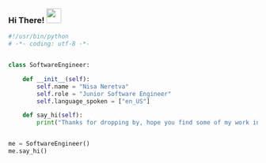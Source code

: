 ### Hi There!    <img src="https://raw.githubusercontent.com/MartinHeinz/MartinHeinz/master/wave.gif" width="30px">

```python
#!/usr/bin/python
# -*- coding: utf-8 -*-


class SoftwareEngineer:

    def __init__(self):
        self.name = "Nisa Neretva"
        self.role = "Junior Software Engineer"
        self.language_spoken = ["en_US"]

    def say_hi(self):
        print("Thanks for dropping by, hope you find some of my work interesting.")


me = SoftwareEngineer()
me.say_hi()
```

<!--
**nisaneretva/nisaneretva** is a ✨ _special_ ✨ repository because its `README.md` (this file) appears on your GitHub profile.

Here are some ideas to get you started:

- 🔭 I’m currently working on ...
- 🌱 I’m currently learning ...
- 👯 I’m looking to collaborate on ...
- 🤔 I’m looking for help with ...
- 💬 Ask me about ...
- 📫 How to reach me: ...
- 😄 Pronouns: ...
- ⚡ Fun fact: ...
-->
